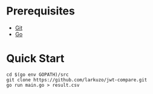 # Prerequisites
- [Git](https://git-scm.com/book/en/v2/Getting-Started-Installing-Git)
- [Go](https://golang.org/doc/install)

# Quick Start
```
cd $(go env GOPATH)/src
git clone https://github.com/larkuzo/jwt-compare.git
go run main.go > result.csv
```
